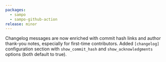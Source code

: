 ```yaml
---
packages:
  - sampo
  - sampo-github-action
release: minor
---
```


Changelog messages are now enriched with commit hash links and author thank-you notes, especially for first-time contributors. Added `[changelog]` configuration section with `show_commit_hash` and `show_acknowledgments` options (both default to true).
